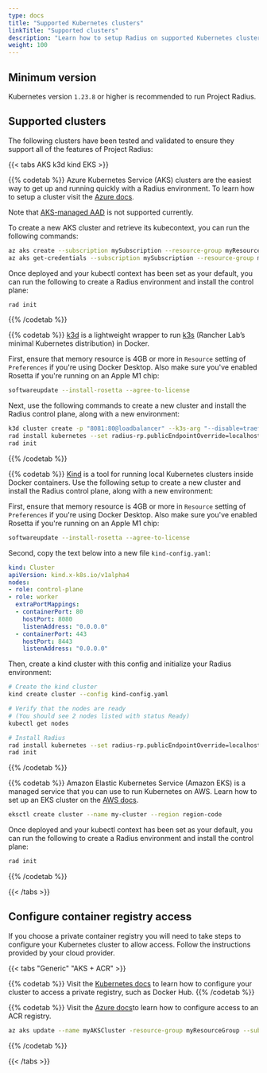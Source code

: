 ```yaml
---
type: docs
title: "Supported Kubernetes clusters"
linkTitle: "Supported clusters"
description: "Learn how to setup Radius on supported Kubernetes clusters"
weight: 100
---
```


## Minimum version

Kubernetes version `1.23.8` or higher is recommended to run Project Radius.

## Supported clusters

The following clusters have been tested and validated to ensure they support all of the features of Project Radius:

{{< tabs AKS k3d kind EKS >}}

{{% codetab %}}
Azure Kubernetes Service (AKS) clusters are the easiest way to get up and running quickly with a Radius environment. To learn how to setup a cluster visit the [Azure docs](https://docs.microsoft.com/azure/aks/learn/quick-kubernetes-deploy-portal?tabs=azure-cli).

Note that [AKS-managed AAD](https://docs.microsoft.com/en-us/azure/aks/managed-aad) is not supported currently.

To create a new AKS cluster and retrieve its kubecontext, you can run the following commands:

```bash
az aks create --subscription mySubscription --resource-group myResourceGroup --name myAKSCluster --node-count 1
az aks get-credentials --subscription mySubscription --resource-group myResourceGroup --name myAKSCluster
```

Once deployed and your kubectl context has been set as your default, you can run the following to create a Radius environment and install the control plane:

```bash
rad init
```
{{% /codetab %}}

{{% codetab %}}
[k3d](https://k3d.io) is a lightweight wrapper to run [k3s](https://github.com/rancher/k3s) (Rancher Lab’s minimal Kubernetes distribution) in Docker. 

First, ensure that memory resource is 4GB or more in `Resource` setting of `Preferences` if you're using Docker Desktop. Also make sure you've enabled Rosetta if you're running on an Apple M1 chip:

```bash
softwareupdate --install-rosetta --agree-to-license
```

Next, use the following commands to create a new cluster and install the Radius control plane, along with a new environment:

```bash
k3d cluster create -p "8081:80@loadbalancer" --k3s-arg "--disable=traefik@server:0"
rad install kubernetes --set radius-rp.publicEndpointOverride=localhost:8081
rad init
```
{{% /codetab %}}

{{% codetab %}}
[Kind](https://kind.sigs.k8s.io/) is a tool for running local Kubernetes clusters inside Docker containers. Use the following setup to create a new cluster and install the Radius control plane, along with a new environment:

First, ensure that memory resource is 4GB or more in `Resource` setting of `Preferences` if you're using Docker Desktop. Also make sure you've enabled Rosetta if you're running on an Apple M1 chip:

```bash
softwareupdate --install-rosetta --agree-to-license
```

Second, copy the text below into a new file `kind-config.yaml`:

```yaml
kind: Cluster
apiVersion: kind.x-k8s.io/v1alpha4
nodes:
- role: control-plane
- role: worker
  extraPortMappings:
  - containerPort: 80
    hostPort: 8080
    listenAddress: "0.0.0.0"  
  - containerPort: 443
    hostPort: 8443
    listenAddress: "0.0.0.0"
```

Then, create a kind cluster with this config and initialize your Radius environment:
```bash
# Create the kind cluster
kind create cluster --config kind-config.yaml

# Verify that the nodes are ready
# (You should see 2 nodes listed with status Ready)
kubectl get nodes

# Install Radius
rad install kubernetes --set radius-rp.publicEndpointOverride=localhost:8080
rad init
```
{{% /codetab %}}

{{% codetab %}}
Amazon Elastic Kubernetes Service (Amazon EKS) is a managed service that you can use to run Kubernetes on AWS. Learn how to set up an EKS cluster on the [AWS docs](https://docs.aws.amazon.com/eks/latest/userguide/getting-started.html).

```bash
eksctl create cluster --name my-cluster --region region-code
```

Once deployed and your kubectl context has been set as your default, you can run the following to create a Radius environment and install the control plane:

```bash
rad init
```

{{% /codetab %}}

{{< /tabs >}}

## Configure container registry access

If you choose a private container registry you will need to take steps to configure your Kubernetes cluster to allow access. Follow the instructions provided by your cloud provider.

{{< tabs "Generic" "AKS + ACR" >}}

{{% codetab %}}
Visit the [Kubernetes docs](https://kubernetes.io/docs/tasks/configure-pod-container/pull-image-private-registry/) to learn how to configure your cluster to access a private registry, such as Docker Hub.
{{% /codetab %}}

{{% codetab %}}
Visit the [Azure docs](https://docs.microsoft.com/azure/aks/cluster-container-registry-integration?tabs=azure-cli)to learn how to configure access to an ACR registry.

```bash
az aks update --name myAKSCluster -resource-group myResourceGroup --subscription mySubscription --attach-acr <acr-name>
```

{{% /codetab %}}

{{< /tabs >}}
